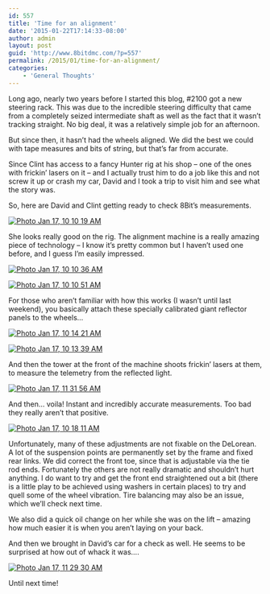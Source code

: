 ```yaml
---
id: 557
title: 'Time for an alignment'
date: '2015-01-22T17:14:33-08:00'
author: admin
layout: post
guid: 'http://www.8bitdmc.com/?p=557'
permalink: /2015/01/time-for-an-alignment/
categories:
    - 'General Thoughts'
---
```


Long ago, nearly two years before I started this blog, #2100 got a new steering rack. This was due to the incredible steering difficulty that came from a completely seized intermediate shaft as well as the fact that it wasn’t tracking straight. No big deal, it was a relatively simple job for an afternoon.

But since then, it hasn’t had the wheels aligned. We did the best we could with tape measures and bits of string, but that’s far from accurate.

Since Clint has access to a fancy Hunter rig at his shop – one of the ones with frickin’ lasers on it – and I actually trust him to do a job like this and not screw it up or crash my car, David and I took a trip to visit him and see what the story was.

So, here are David and Clint getting ready to check 8Bit’s measurements.

[![Photo Jan 17, 10 10 19 AM](/assets/images2015/01/Photo-Jan-17-10-10-19-AM-e1421974973571-300x225.jpg)](/assets/images2015/01/Photo-Jan-17-10-10-19-AM-e1421974973571.jpg)

She looks really good on the rig. The alignment machine is a really amazing piece of technology – I know it’s pretty common but I haven’t used one before, and I guess I’m easily impressed.

[![Photo Jan 17, 10 10 36 AM](/assets/images2015/01/Photo-Jan-17-10-10-36-AM-e1421974928938-300x225.jpg)](/assets/images2015/01/Photo-Jan-17-10-10-36-AM-e1421974928938.jpg)

[![Photo Jan 17, 10 10 51 AM](/assets/images2015/01/Photo-Jan-17-10-10-51-AM-e1421974899779-300x225.jpg)](/assets/images2015/01/Photo-Jan-17-10-10-51-AM-e1421974899779.jpg)

For those who aren’t familiar with how this works (I wasn’t until last weekend), you basically attach these specially calibrated giant reflector panels to the wheels…

[![Photo Jan 17, 10 14 21 AM](/assets/images2015/01/Photo-Jan-17-10-14-21-AM-300x225.jpg)](/assets/images2015/01/Photo-Jan-17-10-14-21-AM.jpg)

[![Photo Jan 17, 10 13 39 AM](/assets/images2015/01/Photo-Jan-17-10-13-39-AM-300x225.jpg)](/assets/images2015/01/Photo-Jan-17-10-13-39-AM.jpg)

And then the tower at the front of the machine shoots frickin’ lasers at them, to measure the telemetry from the reflected light.

[![Photo Jan 17, 11 31 56 AM](/assets/images2015/01/Photo-Jan-17-11-31-56-AM-e1421974860422-225x300.jpg)](/assets/images2015/01/Photo-Jan-17-11-31-56-AM-e1421974860422.jpg)

And then… voila! Instant and incredibly accurate measurements. Too bad they really aren’t that positive.

[![Photo Jan 17, 10 18 11 AM](/assets/images2015/01/Photo-Jan-17-10-18-11-AM-300x225.jpg)](/assets/images2015/01/Photo-Jan-17-10-18-11-AM.jpg)

Unfortunately, many of these adjustments are not fixable on the DeLorean. A lot of the suspension points are permanently set by the frame and fixed rear links. We did correct the front toe, since that is adjustable via the tie rod ends. Fortunately the others are not really dramatic and shouldn’t hurt anything. I do want to try and get the front end straightened out a bit (there is a little play to be achieved using washers in certain places) to try and quell some of the wheel vibration. Tire balancing may also be an issue, which we’ll check next time.

We also did a quick oil change on her while she was on the lift – amazing how much easier it is when you aren’t laying on your back.

And then we brought in David’s car for a check as well. He seems to be surprised at how out of whack it was….

[![Photo Jan 17, 11 29 30 AM](/assets/images2015/01/Photo-Jan-17-11-29-30-AM-300x225.jpg)](/assets/images2015/01/Photo-Jan-17-11-29-30-AM.jpg)

Until next time!
